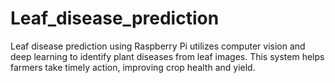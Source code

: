 # Leaf_disease_prediction
Leaf disease prediction using Raspberry Pi utilizes computer vision and deep learning to identify plant diseases from leaf images. This system helps farmers take timely action, improving crop health and yield.
